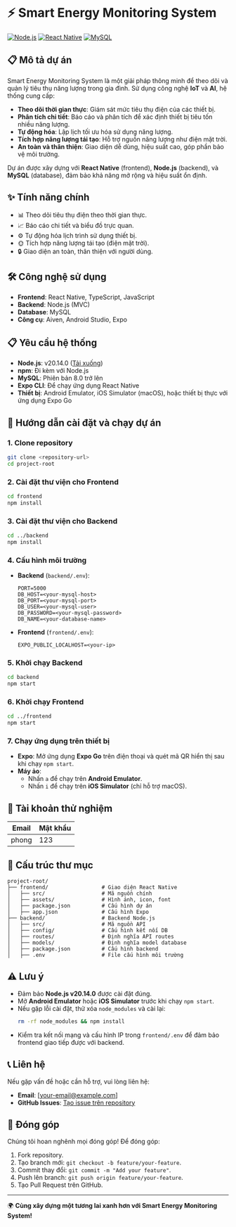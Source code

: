 # ⚡️ Smart Energy Monitoring System

[![Node.js](https://img.shields.io/badge/Node.js-v20.14.0-green)](https://nodejs.org/download/release/v20.14.0/)
[![React Native](https://img.shields.io/badge/React%20Native-0.74-blue)](https://reactnative.dev/)
[![MySQL](https://img.shields.io/badge/MySQL-8.0-orange)](https://www.mysql.com/)

## 📋 Mô tả dự án

Smart Energy Monitoring System là một giải pháp thông minh để theo dõi và quản lý tiêu thụ năng lượng trong gia đình. Sử dụng công nghệ **IoT** và **AI**, hệ thống cung cấp:

- **Theo dõi thời gian thực**: Giám sát mức tiêu thụ điện của các thiết bị.
- **Phân tích chi tiết**: Báo cáo và phân tích để xác định thiết bị tiêu tốn nhiều năng lượng.
- **Tự động hóa**: Lập lịch tối ưu hóa sử dụng năng lượng.
- **Tích hợp năng lượng tái tạo**: Hỗ trợ nguồn năng lượng như điện mặt trời.
- **An toàn và thân thiện**: Giao diện dễ dùng, hiệu suất cao, góp phần bảo vệ môi trường.

Dự án được xây dựng với **React Native** (frontend), **Node.js** (backend), và **MySQL** (database), đảm bảo khả năng mở rộng và hiệu suất ổn định.

## ✨ Tính năng chính
- 📊 Theo dõi tiêu thụ điện theo thời gian thực.
- 📈 Báo cáo chi tiết và biểu đồ trực quan.
- ⚙️ Tự động hóa lịch trình sử dụng thiết bị.
- 🌞 Tích hợp năng lượng tái tạo (điện mặt trời).
- 🔒 Giao diện an toàn, thân thiện với người dùng.

## 🛠 Công nghệ sử dụng
- **Frontend**: React Native, TypeScript, JavaScript
- **Backend**: Node.js (MVC)
- **Database**: MySQL
- **Công cụ**: Aiven, Android Studio, Expo

## 📋 Yêu cầu hệ thống
- **Node.js**: v20.14.0 ([Tải xuống](https://nodejs.org/download/release/v20.14.0/))
- **npm**: Đi kèm với Node.js
- **MySQL**: Phiên bản 8.0 trở lên
- **Expo CLI**: Để chạy ứng dụng React Native
- **Thiết bị**: Android Emulator, iOS Simulator (macOS), hoặc thiết bị thực với ứng dụng Expo Go

## 🚀 Hướng dẫn cài đặt và chạy dự án

### 1. Clone repository
```bash
git clone <repository-url>
cd project-root
```

### 2. Cài đặt thư viện cho Frontend
```bash
cd frontend
npm install
```

### 3. Cài đặt thư viện cho Backend
```bash
cd ../backend
npm install
```

### 4. Cấu hình môi trường
- **Backend** (`backend/.env`):
  ```env
  PORT=5000
  DB_HOST=<your-mysql-host>
  DB_PORT=<your-mysql-port>
  DB_USER=<your-mysql-user>
  DB_PASSWORD=<your-mysql-password>
  DB_NAME=<your-database-name>
  ```
- **Frontend** (`frontend/.env`):
  ```env
  EXPO_PUBLIC_LOCALHOST=<your-ip>
  ```

### 5. Khởi chạy Backend
```bash
cd backend
npm start
```

### 6. Khởi chạy Frontend
```bash
cd ../frontend
npm start
```

### 7. Chạy ứng dụng trên thiết bị
- **Expo**: Mở ứng dụng **Expo Go** trên điện thoại và quét mã QR hiển thị sau khi chạy `npm start`.
- **Máy ảo**:
  - Nhấn `a` để chạy trên **Android Emulator**.
  - Nhấn `i` để chạy trên **iOS Simulator** (chỉ hỗ trợ macOS).

## 🔑 Tài khoản thử nghiệm
| Email | Mật khẩu |
|-------|----------|
| phong  | 123      |

## 📂 Cấu trúc thư mục
```
project-root/
├── frontend/                 # Giao diện React Native
│   ├── src/                  # Mã nguồn chính
│   ├── assets/               # Hình ảnh, icon, font
│   ├── package.json          # Cấu hình dự án
│   ├── app.json              # Cấu hình Expo
├── backend/                  # Backend Node.js
│   ├── src/                  # Mã nguồn API
│   ├── config/               # Cấu hình kết nối DB
│   ├── routes/               # Định nghĩa API routes
│   ├── models/               # Định nghĩa model database
│   ├── package.json          # Cấu hình backend
│   ├── .env                  # File cấu hình môi trường
```

## ⚠️ Lưu ý
- Đảm bảo **Node.js v20.14.0** được cài đặt đúng.
- Mở **Android Emulator** hoặc **iOS Simulator** trước khi chạy `npm start`.
- Nếu gặp lỗi cài đặt, thử xóa `node_modules` và cài lại:
  ```bash
  rm -rf node_modules && npm install
  ```
- Kiểm tra kết nối mạng và cấu hình IP trong `frontend/.env` để đảm bảo frontend giao tiếp được với backend.

## 📞 Liên hệ
Nếu gặp vấn đề hoặc cần hỗ trợ, vui lòng liên hệ:
- **Email**: [your-email@example.com]
- **GitHub Issues**: [Tạo issue trên repository](#)

## 🌟 Đóng góp
Chúng tôi hoan nghênh mọi đóng góp! Để đóng góp:
1. Fork repository.
2. Tạo branch mới: `git checkout -b feature/your-feature`.
3. Commit thay đổi: `git commit -m "Add your feature"`.
4. Push lên branch: `git push origin feature/your-feature`.
5. Tạo Pull Request trên GitHub.

---

🌍 **Cùng xây dựng một tương lai xanh hơn với Smart Energy Monitoring System!**
